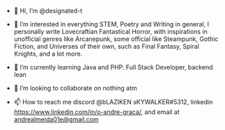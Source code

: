 - 👋 Hi, I’m @designated-t

- 👀 I’m interested in everything STEM, Poetry and Writing in general, I personally write Lovecraftian Fantastical Horror, 
with inspirations in unofficial genres like Arcanepunk, some official like Steampunk, Gothic Fiction, and Universes of their own,
such as Final Fantasy, Spiral Knights, and a lot more.

- 🌱 I’m currently learning Java and PHP. Full Stack Developer, backend lean

- 💞️ I’m looking to collaborate on nothing atm

- 📫 How to reach me discord @bLAZIKEN sKYWALKER#5312, linkedin https://www.linkedin.com/in/o-andre-graca/, and email at andrealmeida01e@gmail.com

<!---
designated-t/designated-t is a ✨ special ✨ repository because its `README.md` (this file) appears on your GitHub profile.
You can click the Preview link to take a look at your changes.
--->
